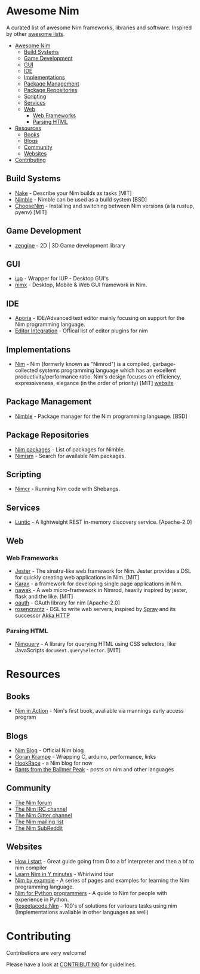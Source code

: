 # Awesome Nim

A curated list of awesome Nim frameworks, libraries and software. Inspired by other [awesome lists](https://github.com/bayandin/awesome-awesomeness).

- [Awesome Nim](#awesome-nim)
    - [Build Systems](#build-systems)
    - [Game Development](#game-development)
    - [GUI](#gui)
    - [IDE](#ide)
    - [Implementations](#implementations)
    - [Package Management](#package-management)
    - [Package Repositories](#package-repositories)
    - [Scripting](#scripting)
    - [Services](#services)
    - [Web](#web)
        - [Web Frameworks](#web-frameworks)
        - [Parsing HTML](#parsing-html)
- [Resources](#resources)
    - [Books](#books)
    - [Blogs](#blogs)
    - [Community](#community)
    - [Websites](#websites)
- [Contributing](#contributing)

## Build Systems

* [Nake](https://github.com/fowlmouth/nake) - Describe your Nim builds as tasks [MIT]
* [Nimble](https://github.com/nim-lang/nimble) - Nimble can be used as a build system [BSD]
* [ChooseNim](https://github.com/dom96/choosenim) - Installing and switching between Nim versions (à la rustup, pyenv) [MIT]

## Game Development
* [zengine](https://github.com/zacharycarter/zengine) - 2D | 3D Game development library

## GUI

* [iup](https://github.com/nim-lang/iup) - Wrapper for IUP - Desktop GUI's
* [nimx](https://github.com/yglukhov/nimx) - Desktop, Mobile & Web GUI framework in Nim.

## IDE

* [Aporia](https://github.com/nim-lang/Aporia) - IDE/Advanced text editor mainly focusing on support for the Nim programming language.
* [Editor Integration](https://github.com/nim-lang/Nim/wiki/editor-support) - Offical list of editor plugins for nim

## Implementations

* [Nim](https://github.com/nim-lang/Nim) - Nim (formerly known as "Nimrod") is a compiled, garbage-collected systems programming language which has an excellent productivity/performance ratio. Nim's design focuses on efficiency, expressiveness, elegance (in the order of priority) [MIT] [website](http://nim-lang.org/)

## Package Management

* [Nimble](https://github.com/nim-lang/nimble) - Package manager for the Nim programming language. [BSD]

## Package Repositories

* [Nim packages](https://github.com/nim-lang/packages) - List of packages for Nimble.
* [Nimism](http://nimism.co) - Search for available Nim packages.

## Scripting

* [Nimcr](https://github.com/PMunch/nimcr/blob/master/docs/nimcr.md) - Running Nim code with Shebangs.

## Services

* [Luntic](https://github.com/xxlabaza/luntic) - A lightweight REST in-memory discovery service. [Apache-2.0]

## Web

### Web Frameworks

* [Jester](https://github.com/dom96/jester) - The sinatra-like web framework for Nim. Jester provides a DSL for quickly creating web applications in Nim. [MIT]
* [Karax](https://github.com/pragmagic/karax) - a framework for developing single page applications in Nim.
* [nawak](https://github.com/idlewan/nawak) - A web micro-framework in Nimrod, heavily inspired by jester, flask and the like. [MIT]
* [oauth](https://github.com/CORDEA/oauth) - OAuth library for nim [Apache-2.0]
* [rosencrantz](http://andreaferretti.github.io/rosencrantz/) - DSL to write web servers, inspired by [Spray](http://spray.io/) and its successor [Akka HTTP](http://akka.io)

### Parsing HTML

* [Nimquery](https://github.com/GULPF/nimquery) - A library for
  querying HTML using CSS selectors, like JavaScripts
  `document.querySelector`. [MIT]

# Resources

## Books
* [Nim in Action](https://www.manning.com/books/nim-in-action) - Nim's first book, avaliable via mannings early access program

## Blogs

* [Nim Blog](http://nim-lang.org/blog.html) - Official Nim blog
* [Goran Krampe](http://goran.krampe.se/nim/) - Wrapping C, arduino, performance, links
* [HookRace](http://hookrace.net) - a Nim blog for now
* [Rants from the Ballmer Peak](https://gradha.github.io/index.html) - posts on nim and other languages

## Community

* [The Nim forum](http://forum.nim-lang.org/)
* [The Nim IRC channel](http://webchat.freenode.net/?channels=nim)
* [The Nim Gitter channel](https://gitter.im/nim-lang/Nim)
* [The Nim mailing list](http://www.freelists.org/list/nim-dev)
* [The Nim SubReddit](http://reddit.com/r/nim)

## Websites

* [How i start](https://howistart.org/posts/nim) - Great guide going from 0 to a bf interpreter and then a bf to nim compiler
* [Learn Nim in Y minutes](https://learnxinyminutes.com/docs/nim/) - Whirlwind tour
* [Nim by example](https://nim-by-example.github.io) - A series of pages and examples for learning the Nim programming language.
* [Nim for Python programmers](https://github.com/nim-lang/Nim/wiki/Nim-for-Python-Programmers) - A guide to Nim for people with experience in Python.
* [Roseetacode:Nim](https://rosettacode.org/wiki/Category:Nim) - 100's of solutions for variours tasks using nim (Implementations avaliable in other languages as well)

# Contributing

Contributions are very welcome!

Please have a look at [CONTRIBUTING](https://github.com/VPashkov/awesome-nim/blob/master/CONTRIBUTING.md) for guidelines.
